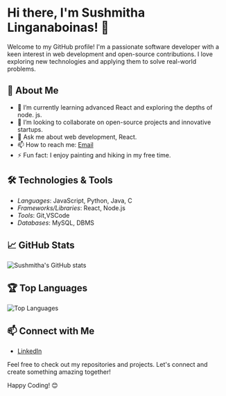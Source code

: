 # Hi there, I'm Sushmitha Linganaboinas! 👋

Welcome to my GitHub profile! I'm a passionate software developer with a keen interest in web development and open-source contributions. I love exploring new technologies and applying them to solve real-world problems.

## 🚀 About Me

- 🌱 I’m currently learning advanced React and exploring the depths of node. js.
- 👯 I’m looking to collaborate on open-source projects and innovative startups.
- 💬 Ask me about web development, React.
- 📫 How to reach me: [Email](mailto:sushmithalinganaboina@gmail.com)
- ⚡ Fun fact: I enjoy painting and hiking in my free time.

## 🛠 Technologies & Tools

- *Languages*: JavaScript, Python, Java, C
- *Frameworks/Libraries*: React, Node.js
- *Tools*: Git,VSCode
- *Databases*: MySQL, DBMS

## 📈 GitHub Stats

![Sushmitha's GitHub stats](https://github-readme-stats.vercel.app/api?username=linganaboinasushmitha&show_icons=true&theme=radical)

## 🏆 Top Languages

![Top Languages](https://github-readme-stats.vercel.app/api/top-langs/?username=linganaboinasushmitha&layout=compact&theme=radical)

## 📫 Connect with Me

- [LinkedIn](https://www.linkedin.com/in/sushmitha-linganaboina-281984228)
  

Feel free to check out my repositories and projects. Let's connect and create something amazing together!

Happy Coding! 😊
